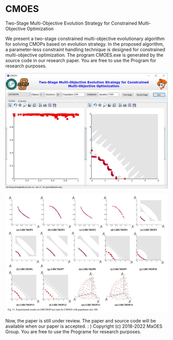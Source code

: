 # CMOES
Two-Stage Multi-Objective Evolution Strategy for Constrained Multi-Objective Optimization

We present a two-stage constrained multi-objective evolutionary algorithm for solving CMOPs based on evolution strategy. In the proposed algorithm, a parameter-less constraint handling technique is designed for constrained multi-objective optimization. 
The program CMOES.exe is generated by the source code in our research paper. You are free to use the Program for research purposes.

![Alt text](https://github.com/MaOEA/CMOES/blob/master/Images/a.jpg)

![Alt text](https://github.com/MaOEA/CMOES/blob/master/Images/b.jpg)


Now, the paper is still under review. The paper and source code will be available when our paper is accepted. : )
Copyright (c) 2018-2022 MaOES Group. You are free to use the Programe for research purposes.
